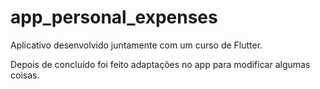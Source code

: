# app_personal_expenses

Aplicativo desenvolvido juntamente com um curso de Flutter.

Depois de concluído foi feito adaptações no app para modificar algumas coisas.

